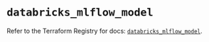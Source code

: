 # `databricks_mlflow_model`

Refer to the Terraform Registry for docs: [`databricks_mlflow_model`](https://registry.terraform.io/providers/databricks/databricks/1.36.0/docs/resources/mlflow_model).
